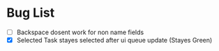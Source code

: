 # Bug List


- [ ] Backspace dosent work for non name fields
- [x] Selected Task stayes selected after ui queue update (Stayes Green)
